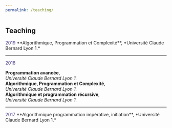 ```yaml
---
permalink: /teaching/
---
```


## Teaching

<span style="color: darkslateblue">
    2019  
</span>
**Algorithmique, Programmation et Complexité**,  
*Université Claude Bernard Lyon 1.*   

___
<span style="color: darkslateblue">
    2018  
</span>

**Programmation avancée**,  
*Université Claude Bernard Lyon 1.*  
**Algorithmique, Programmation et Complexité**,  
*Université Claude Bernard Lyon 1.*  
**Algorithmique et programmation récursive**,  
*Université Claude Bernard Lyon 1.*

___
<span style="color: darkslateblue">
    2017  
</span>
**Algorithmique programmation impérative, initiation**,  
*Université Claude Bernard Lyon 1.*

